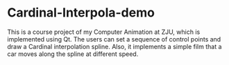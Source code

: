 # Cardinal-Interpola-demo

This is a course project of my Computer Animation at ZJU, which is implemented using Qt. The users can set a sequence of control points and draw a Cardinal interpolation spline. Also, it implements a simple film that a car moves along the spline at different speed.
